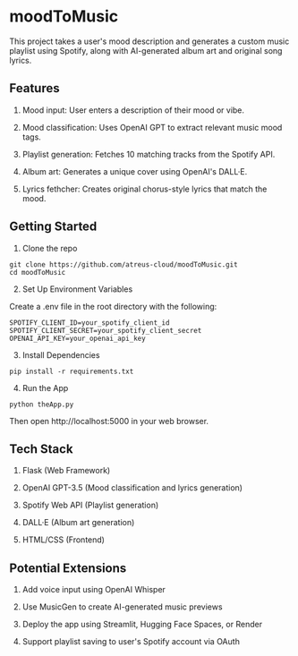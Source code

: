 # moodToMusic

This project takes a user's mood description and generates a custom music playlist using Spotify, along with AI-generated album art and original song lyrics.

## Features

1. Mood input: User enters a description of their mood or vibe.

2. Mood classification: Uses OpenAI GPT to extract relevant music mood tags.

3. Playlist generation: Fetches 10 matching tracks from the Spotify API.

4. Album art: Generates a unique cover using OpenAI's DALL·E.

5. Lyrics fethcher: Creates original chorus-style lyrics that match the mood.


## Getting Started

1. Clone the repo
```
git clone https://github.com/atreus-cloud/moodToMusic.git
cd moodToMusic
```
2. Set Up Environment Variables

Create a .env file in the root directory with the following:

    SPOTIFY_CLIENT_ID=your_spotify_client_id
    SPOTIFY_CLIENT_SECRET=your_spotify_client_secret
    OPENAI_API_KEY=your_openai_api_key

3. Install Dependencies
```
pip install -r requirements.txt
```
4. Run the App
```
python theApp.py
```
Then open http://localhost:5000 in your web browser.


## Tech Stack

1. Flask (Web Framework)

2. OpenAI GPT-3.5 (Mood classification and lyrics generation)

3. Spotify Web API (Playlist generation)

4. DALL·E (Album art generation)

5. HTML/CSS (Frontend)

## Potential Extensions

1. Add voice input using OpenAI Whisper

2. Use MusicGen to create AI-generated music previews

3. Deploy the app using Streamlit, Hugging Face Spaces, or Render

4. Support playlist saving to user's Spotify account via OAuth
